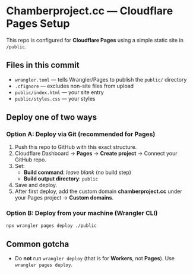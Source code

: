# Chamberproject.cc — Cloudflare Pages Setup

This repo is configured for **Cloudflare Pages** using a simple static site in `/public`.

## Files in this commit
- `wrangler.toml` — tells Wrangler/Pages to publish the `public/` directory
- `.cfignore` — excludes non-site files from upload
- `public/index.html` — your site entry
- `public/styles.css` — your styles

## Deploy one of two ways

### Option A: Deploy via Git (recommended for Pages)
1. Push this repo to GitHub with this exact structure.
2. Cloudflare Dashboard → **Pages** → **Create project** → Connect your GitHub repo.
3. Set:
   - **Build command**: _leave blank_ (no build step)
   - **Build output directory**: `public`
4. Save and deploy.
5. After first deploy, add the custom domain **chamberproject.cc** under your Pages project → **Custom domains**.

### Option B: Deploy from your machine (Wrangler CLI)
```bash
npx wrangler pages deploy ./public
```

## Common gotcha
- Do **not** run `wrangler deploy` (that is for **Workers**, not **Pages**). Use `wrangler pages deploy`.
